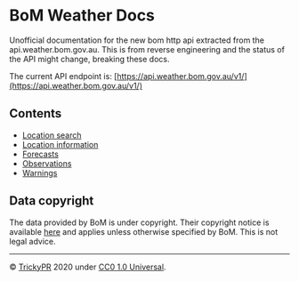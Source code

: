 # BoM Weather Docs
Unofficial documentation for the new bom http api extracted from the api.weather.bom.gov.au. This is from reverse engineering and the status of the API might change, breaking these docs.

The current API endpoint is: [https://api.weather.bom.gov.au/v1/](https://api.weather.bom.gov.au/v1/)

## Contents
 - [Location search](./docs/search)
 - [Location information](./docs/locationInformation)
 - [Forecasts](./docs/forecasts)
 - [Observations](./docs/observations)
 - [Warnings](./docs/warnings)
 
## Data copyright
The data provided by BoM is under copyright. Their copyright notice is available [here](http://reg.bom.gov.au/other/copyright.shtml) and applies unless otherwise specified by BoM. This is not legal advice.

---
© [TrickyPR](https://github.com/trickypr) 2020 under [CC0 1.0 Universal](https://github.com/trickypr/bom-weather-docs/blob/main/LICENSE).
 

